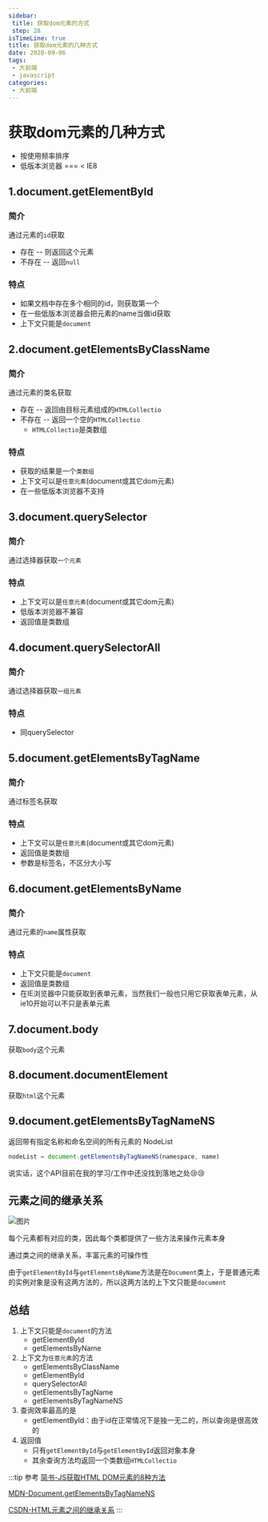 ```yaml
---
sidebar:
 title: 获取dom元素的方式
 step: 28
isTimeLine: true
title: 获取dom元素的几种方式
date: 2020-09-06
tags:
 - 大前端
 - javascript
categories:
 - 大前端
---
```

# 获取dom元素的几种方式
* 按使用频率排序
* 低版本浏览器 === < IE8
## 1.document.getElementById
### 简介
通过元素的`id`获取
* 存在 -- 则返回这个元素
* 不存在 -- 返回`null`

### 特点
* 如果文档中存在多个相同的id，则获取第一个
* 在一些低版本浏览器会把元素的name当做id获取
* 上下文只能是`document`

## 2.document.getElementsByClassName
### 简介
通过元素的类名获取
* 存在 -- 返回由目标元素组成的`HTMLCollectio`
* 不存在 -- 返回一个空的`HTMLCollectio`
  * `HTMLCollectio`是类数组

### 特点
* 获取的结果是一个`类数组`
* 上下文可以是`任意元素`(document或其它dom元素)
* 在一些低版本浏览器不支持

## 3.document.querySelector
### 简介
通过选择器获取`一个元素`

### 特点
* 上下文可以是`任意元素`(document或其它dom元素)
* 低版本浏览器不兼容
* 返回值是类数组

## 4.document.querySelectorAll
### 简介
通过选择器获取`一组元素`

### 特点
* 同querySelector

## 5.document.getElementsByTagName
### 简介
通过标签名获取

### 特点
* 上下文可以是`任意元素`(document或其它dom元素)
* 返回值是类数组
* 参数是标签名，不区分大小写

## 6.document.getElementsByName
### 简介
通过元素的`name`属性获取

### 特点
* 上下文只能是`document`
* 返回值是类数组
* 在IE浏览器中只能获取到表单元素，当然我们一般也只用它获取表单元素，从ie10开始可以不只是表单元素

## 7.document.body
获取`body`这个元素

## 8.document.documentElement
获取`html`这个元素

## 9.document.getElementsByTagNameNS
返回带有指定名称和命名空间的所有元素的 NodeList
```js
nodeList = document.getElementsByTagNameNS(namespace, name)
```
说实话，这个API目前在我的学习/工作中还没找到落地之处:cry::cry:

## 元素之间的继承关系

![图片](https://img.cdn.sugarat.top/mdImg/MTU5OTM2MTM2NDk5NA==599361364994)

每个元素都有对应的类，因此每个类都提供了一些方法来操作元素本身

通过类之间的继承关系，丰富元素的可操作性

由于`getElementById`与`getElementsByName`方法是在`Document`类上，于是普通元素的实例对象是没有这两方法的，所以这两方法的上下文只能是`document`

## 总结
1. 上下文只能是`document`的方法
   * getElementById
   * getElementsByName
2. 上下文为`任意元素`的方法
   * getElementsByClassName
   * getElementById
   * querySelectorAll
   * getElementsByTagName
   * getElementsByTagNameNS
3. 查询效率最高的是
   * getElementById：由于id在正常情况下是独一无二的，所以查询是很高效的
4. 返回值
   * 只有`getElementById`与`getElementById`返回对象本身
   * 其余查询方法均返回一个类数组`HTMLCollectio`


:::tip 参考 
[简书-JS获取HTML DOM元素的8种方法](https://www.jianshu.com/p/6fefda57b51f)

[MDN-Document.getElementsByTagNameNS](https://developer.mozilla.org/zh-CN/docs/Web/API/Document/getElementsByTagNameNS)

[CSDN-HTML元素之间的继承关系](https://blog.csdn.net/ppwwp/article/details/88169145)
:::
<comment/>